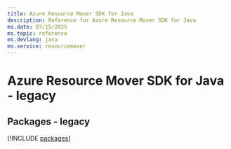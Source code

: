 ```yaml
---
title: Azure Resource Mover SDK for Java
description: Reference for Azure Resource Mover SDK for Java
ms.date: 07/15/2025
ms.topic: reference
ms.devlang: java
ms.service: resourcemover
---
```

# Azure Resource Mover SDK for Java - legacy
## Packages - legacy
[!INCLUDE [packages](resource-mover-index.md)]
